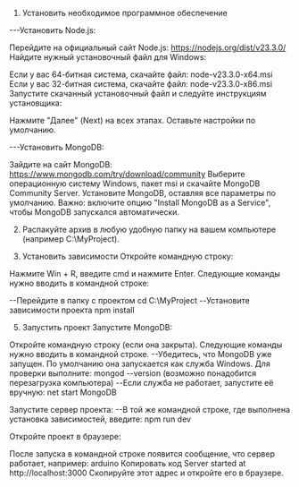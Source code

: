 1. Установить необходимое программное обеспечение

---Установить Node.js:

Перейдите на официальный сайт Node.js: https://nodejs.org/dist/v23.3.0/
Найдите нужный установочный файл для Windows:

Если у вас 64-битная система, скачайте файл:
node-v23.3.0-x64.msi
Если у вас 32-битная система, скачайте файл:
node-v23.3.0-x86.msi
Запустите скачанный установочный файл и следуйте инструкциям установщика:

Нажмите "Далее" (Next) на всех этапах.
Оставьте настройки по умолчанию.

---Установить MongoDB:

Зайдите на сайт MongoDB: https://www.mongodb.com/try/download/community
Выберите операционную систему Windows, пакет msi и скачайте MongoDB Community Server.
Установите MongoDB, оставляя все параметры по умолчанию.
Важно: включите опцию "Install MongoDB as a Service", чтобы MongoDB запускался автоматически.

2. Распакуйте архив в любую удобную папку на вашем компьютере (например C:\MyProject).

4. Установить зависимости
Откройте командную строку:

Нажмите Win + R, введите cmd и нажмите Enter. Следующие команды нужно вводить в командной строке:

--Перейдите в папку с проектом
cd C:\MyProject 
--Установите зависимости проекта
npm install

5. Запустить проект
Запустите MongoDB:

Откройте командную строку (если она закрыта). Следующие команды нужно вводить в командной строке.
--Убедитесь, что MongoDB уже запущен. По умолчанию она запускается как служба Windows. Для проверки выполните:
mongod --version  (возможно понадобится перезагрузка компьютера)
--Если служба не работает, запустите её вручную:
net start MongoDB

Запустите сервер проекта:
--В той же командной строке, где выполнена установка зависимостей, введите:
npm run dev


Откройте проект в браузере:

После запуска в командной строке появится сообщение, что сервер работает, например:
arduino
Копировать код
Server started at http://localhost:3000
Скопируйте этот адрес и откройте его в браузере.